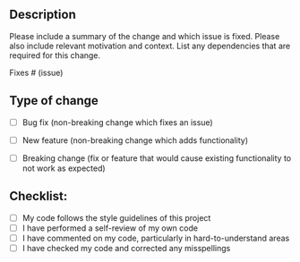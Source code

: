 ## Description

Please include a summary of the change and which issue is fixed. Please also include
relevant motivation and context. List any dependencies that are required for this
change.

Fixes # (issue)


## Type of change

- [ ] Bug fix (non-breaking change which fixes an issue)
- [ ] New feature (non-breaking change which adds functionality)
- [ ] Breaking change (fix or feature that would cause existing functionality to not work as expected)


## Checklist:

- [ ] My code follows the style guidelines of this project
- [ ] I have performed a self-review of my own code
- [ ] I have commented on my code, particularly in hard-to-understand areas
- [ ] I have checked my code and corrected any misspellings
